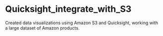 # Quicksight_integrate_with_S3
Created data visualizations using Amazon S3 and Quicksight, working with a large dataset of Amazon products.
